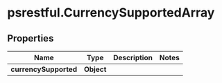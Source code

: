 # psrestful.CurrencySupportedArray

## Properties
Name | Type | Description | Notes
------------ | ------------- | ------------- | -------------
**currencySupported** | **Object** |  | 
